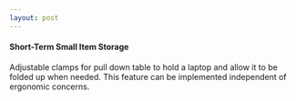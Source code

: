 ```yaml
---
layout: post
---
```


#### Short-Term Small Item Storage

Adjustable clamps for pull down table to hold a laptop and allow it to be folded up when needed. This feature can be implemented independent of ergonomic concerns.

